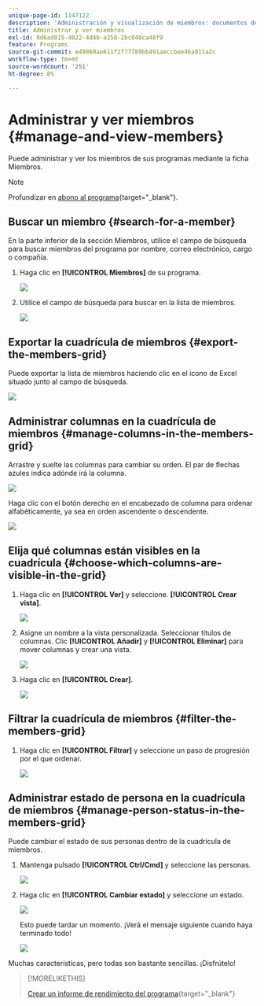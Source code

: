 ```yaml
---
unique-page-id: 1147122
description: 'Administración y visualización de miembros: documentos de Marketo, documentación del producto'
title: Administrar y ver miembros
exl-id: 8d6ad815-4022-4d4b-a258-2bc048ca48f9
feature: Programs
source-git-commit: e49860ae611f2f77789bb491aeccbee46a911a2c
workflow-type: tm+mt
source-wordcount: '251'
ht-degree: 0%

---
```


# Administrar y ver miembros {#manage-and-view-members}

Puede administrar y ver los miembros de sus programas mediante la ficha Miembros.

>[!NOTE]
>
>Profundizar en [abono al programa](/help/marketo/product-docs/core-marketo-concepts/programs/creating-programs/understanding-program-membership.md){target="_blank"}.

## Buscar un miembro {#search-for-a-member}

En la parte inferior de la sección Miembros, utilice el campo de búsqueda para buscar miembros del programa por nombre, correo electrónico, cargo o compañía.

1. Haga clic en **[!UICONTROL Miembros]** de su programa.

   ![](assets/image2014-10-1-16-3a0-3a29.png)

1. Utilice el campo de búsqueda para buscar en la lista de miembros.

   ![](assets/image2014-10-1-16-3a7-3a20.png)

## Exportar la cuadrícula de miembros {#export-the-members-grid}

Puede exportar la lista de miembros haciendo clic en el icono de Excel situado junto al campo de búsqueda.

![](assets/image2014-10-1-16-3a9-3a55.png)

## Administrar columnas en la cuadrícula de miembros {#manage-columns-in-the-members-grid}

Arrastre y suelte las columnas para cambiar su orden. El par de flechas azules indica adónde irá la columna.

![](assets/image2014-10-1-16-3a25-3a30.png)

Haga clic con el botón derecho en el encabezado de columna para ordenar alfabéticamente, ya sea en orden ascendente o descendente.

![](assets/image2014-10-1-17-3a3-3a28.png)

## Elija qué columnas están visibles en la cuadrícula {#choose-which-columns-are-visible-in-the-grid}

1. Haga clic en **[!UICONTROL Ver]** y seleccione. **[!UICONTROL Crear vista]**.

   ![](assets/image2014-10-1-16-3a32-3a43.png)

1. Asigne un nombre a la vista personalizada. Seleccionar títulos de columnas. Clic **[!UICONTROL Añadir]** y **[!UICONTROL Eliminar]** para mover columnas y crear una vista.

   ![](assets/image2014-10-1-16-3a36-3a52.png)

1. Haga clic en **[!UICONTROL Crear]**.

   ![](assets/image2014-10-1-16-3a38-3a7.png)

## Filtrar la cuadrícula de miembros  {#filter-the-members-grid}

1. Haga clic en **[!UICONTROL Filtrar]** y seleccione un paso de progresión por el que ordenar.

   ![](assets/image2014-10-1-16-3a42-3a4.png)

## Administrar estado de persona en la cuadrícula de miembros {#manage-person-status-in-the-members-grid}

Puede cambiar el estado de sus personas dentro de la cuadrícula de miembros.

1. Mantenga pulsado **[!UICONTROL Ctrl/Cmd]** y seleccione las personas.

   ![](assets/image2014-10-1-16-3a44-3a27.png)

1. Haga clic en **[!UICONTROL Cambiar estado]** y seleccione un estado.

   ![](assets/image2014-10-1-16-3a47-3a45.png)

   Esto puede tardar un momento. ¡Verá el mensaje siguiente cuando haya terminado todo!

   ![](assets/changestatusconfirm.png)

Muchas características, pero todas son bastante sencillas. ¡Disfrútelo!

>[!MORELIKETHIS]
>
>[Crear un informe de rendimiento del programa](/help/marketo/product-docs/core-marketo-concepts/programs/program-performance-report/create-a-program-performance-report.md){target="_blank"}
